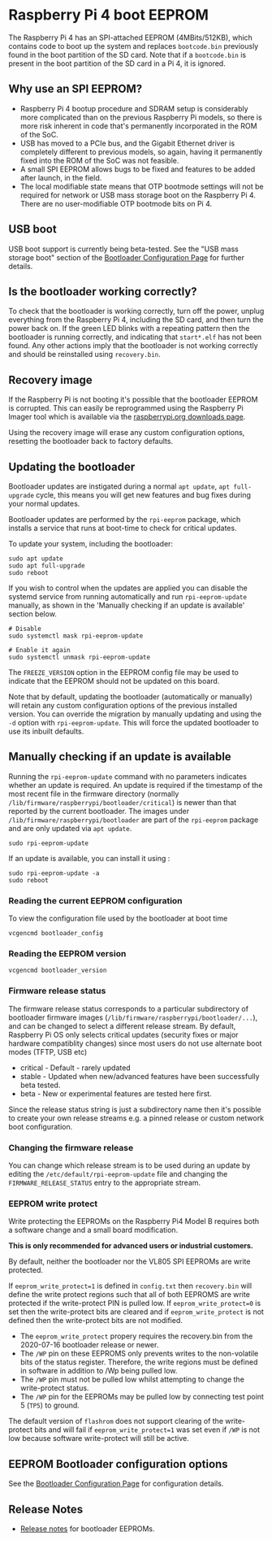 # Raspberry Pi 4 boot EEPROM

The Raspberry Pi 4 has an SPI-attached EEPROM (4MBits/512KB), which contains code to boot up the system and replaces `bootcode.bin` previously found in the boot partition of the SD card. Note that if a `bootcode.bin` is present in the boot partition of the SD card in a Pi 4, it is ignored.

## Why use an SPI EEPROM?

 - Raspberry Pi 4 bootup procedure and SDRAM setup is considerably more complicated than on the previous Raspberry Pi models, so there is more risk inherent in code that's permanently incorporated in the ROM of the SoC.
 - USB has moved to a PCIe bus, and the Gigabit Ethernet driver is completely different to previous models, so again, having it permanently fixed into the ROM of the SoC was not feasible.
 - A small SPI EEPROM allows bugs to be fixed and features to be added after launch, in the field.
 - The local modifiable state means that OTP bootmode settings will not be required for network or USB mass storage boot on the Raspberry Pi 4. There are no user-modifiable OTP bootmode bits on Pi 4.

## USB boot

USB boot support is currently being beta-tested. See the "USB mass storage boot" section of the [Bootloader Configuration Page](./bcm2711_bootloader_config.md) for further details.

## Is the bootloader working correctly?

To check that the bootloader is working correctly, turn off the power, unplug everything from the Raspberry Pi 4, including the SD card, and then turn the power back on. If the green LED blinks with a repeating pattern then the bootloader is running correctly, and indicating that `start*.elf` has not been found. Any other actions imply that the bootloader is not working correctly and should be reinstalled using `recovery.bin`.

## Recovery image

If the Raspberry Pi is not booting it's possible that the bootloader EEPROM is corrupted. This can easily be reprogrammed using the Raspberry Pi Imager tool which is available via the [raspberrypi.org downloads page](https://www.raspberrypi.org/downloads/).

Using the recovery image will erase any custom configuration options, resetting the bootloader back to factory defaults.

## Updating the bootloader

Bootloader updates are instigated during a normal `apt update`, `apt full-upgrade` cycle, this means you will get new features and bug fixes during your normal updates. 

Bootloader updates are performed by the `rpi-eeprom` package, which installs a service that runs at boot-time to check for critical updates. 

To update your system, including the bootloader:

```
sudo apt update
sudo apt full-upgrade
sudo reboot
```

If you wish to control when the updates are applied you can disable the systemd service from running automatically and run `rpi-eeprom-update` manually, as shown in the 'Manually checking if an update is available' section below.

```
# Disable
sudo systemctl mask rpi-eeprom-update

# Enable it again
sudo systemctl unmask rpi-eeprom-update
```

The `FREEZE_VERSION` option in the EEPROM config file may be used to indicate that the EEPROM should not be updated on this board. 

Note that by default, updating the bootloader (automatically or manually) will retain any custom configuration options of the previous installed version. You can override the migration by manually updating and using the `-d` option with `rpi-eeprom-update`. This will force the updated bootloader to use its inbuilt defaults.

## Manually checking if an update is available

Running the `rpi-eeprom-update` command with no parameters indicates whether an update is required. An update is required if the timestamp of the most recent file in the firmware directory (normally `/lib/firmware/raspberrypi/bootloader/critical`) is newer than that reported by the current bootloader.
The images under `/lib/firmware/raspberrypi/bootloader` are part of the `rpi-eeprom` package and are only updated via `apt update`.

```
sudo rpi-eeprom-update
```

If an update is available, you can install it using :

```
sudo rpi-eeprom-update -a
sudo reboot
```

### Reading the current EEPROM configuration

To view the configuration file used by the bootloader at boot time
```
vcgencmd bootloader_config
```

### Reading the EEPROM version
```
vcgencmd bootloader_version
```

### Firmware release status
The firmware release status corresponds to a particular subdirectory of bootloader firmware images (`/lib/firmware/raspberrypi/bootloader/...`), and can be changed to select a different release stream. By default, Raspberry Pi OS only selects critical updates (security fixes or major hardware compatiblity changes) since most users do not use alternate boot modes (TFTP, USB etc)

* critical - Default - rarely updated
* stable - Updated when new/advanced features have been successfully beta tested. 
* beta - New or experimental features are tested here first.

Since the release status string is just a subdirectory name then it's possible to create your own release streams e.g. a pinned release or custom network boot configuration.

### Changing the firmware release

You can change which release stream is to be used during an update by editing the `/etc/default/rpi-eeprom-update` file and changing the `FIRMWARE_RELEASE_STATUS` entry to the appropriate stream.

### EEPROM write protect

Write protecting the EEPROMs on the Raspberry Pi4 Model B requires both a software change and a small board modification. 

**This is only recommended for advanced users or industrial customers.**

By default, neither the bootloader nor the VL805 SPI EEPROMs are write protected. 

If `eeprom_write_protect=1` is defined in `config.txt` then `recovery.bin` will define the write protect regions such that all of both EEPROMS are write protected if the write-protect PIN is pulled low. If `eeprom_write_protect=0` is set then the write-protect bits are cleared and if `eeprom_write_protect` is not defined then the write-protect bits are not modified.

* The `eeprom_write_protect` propery requires the recovery.bin from the 2020-07-16 bootloader release or newer.
* The `/WP` pin on these EEPROMS only prevents writes to the non-volatile bits of the status register. Therefore, the write regions must be defined in software in addition to /Wp   being pulled low.
* The `/WP` pin must not be pulled low whilst attempting to change the write-protect status.
* The `/WP` pin for the EEPROMs may be pulled low by connecting test point 5 (`TP5`) to ground.

The default version of `flashrom` does not support clearing of the write-protect bits and will fail if `eeprom_write_protect=1` was set even if `/WP` is not low because software write-protect will still be active.

## EEPROM Bootloader configuration options

See the [Bootloader Configuration Page](./bcm2711_bootloader_config.md) for configuration details.

## Release Notes
* [Release notes](https://github.com/raspberrypi/rpi-eeprom/blob/master/firmware/release-notes.md) for bootloader EEPROMs.


